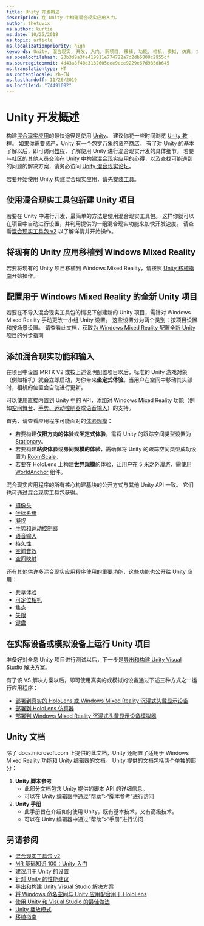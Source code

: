 ```yaml
---
title: Unity 开发概述
description: 在 Unity 中构建混合现实应用入门。
author: thetuvix
ms.author: kurtie
ms.date: 10/25/2018
ms.topic: article
ms.localizationpriority: high
keywords: Unity, 混合现实, 开发, 入门, 新项目, 移植, 功能, 相机, 模拟, 仿真, 文档
ms.openlocfilehash: 23b3d9a3fe419911e774722a7d2db6809c2955cf
ms.sourcegitcommit: 4d43a8f40e3132605cee9ece9229e67d985db645
ms.translationtype: HT
ms.contentlocale: zh-CN
ms.lasthandoff: 11/26/2019
ms.locfileid: "74491092"
---
```

# <a name="unity-development-overview"></a>Unity 开发概述

构建[混合现实应用](app-views.md)的最快途径是使用 [Unity](https://unity.com)。 建议你花一些时间浏览 [Unity 教程](https://unity3d.com/learn/tutorials)。 如果你需要资产，Unity 有一个包罗万象的[资产商店](https://www.assetstore.unity3d.com/)。 有了对 Unity 的基本了解以后，即可访问[教程](tutorials.md)，了解使用 Unity 进行混合现实开发的具体细节。 若要与社区的其他人员交流在 Unity 中构建混合现实应用的心得，以及查找可能遇到的问题的解决方案，请务必访问 [Unity 混合现实论坛](https://forum.unity3d.com/forums/hololens.102/)。

若要开始使用 Unity 构建混合现实应用，请先[安装工具](install-the-tools.md)。 

## <a name="new-unity-project-with-mixed-reality-toolkit"></a>使用混合现实工具包新建 Unity 项目 

若要在 Unity 中进行开发，最简单的方法是使用混合现实工具包。 这样你就可以在项目中自动进行设置，并利用提供的一组混合现实功能来加快开发速度。 请查看[混合现实工具包 v2](mrtk-getting-started.md) 以了解详情并开始操作。 

## <a name="porting-an-existing-unity-app-to-windows-mixed-reality"></a>将现有的 Unity 应用移植到 Windows Mixed Reality

若要将现有的 Unity 项目移植到 Windows Mixed Reality，请按照 [Unity 移植指南](porting-guides.md)开始操作。

## <a name="configuring-new-unity-project-for-windows-mixed-reality"></a>配置用于 Windows Mixed Reality 的全新 Unity 项目

若要在不导入混合现实工具包的情况下创建新的 Unity 项目，需针对 Windows Mixed Reality 手动更改一小组 Unity 设置。 这些设置分为两个类别：按项目设置和按场景设置。 请查看此文档，获取[为 Windows Mixed Reality 配置全新 Unity 项目](Configure-Unity-Project.md)的分步指南

## <a name="adding-mixed-reality-capabilities-and-inputs"></a>添加混合现实功能和输入

在项目中设置 MRTK V2 或按上述说明配置项目以后，标准的 Unity 游戏对象（例如相机）就会立即启动，为你带来**坐定式体验**。当用户在空间中移动其头部时，相机的位置会自动进行更新。

可以使用直接内置到 Unity 中的 API，添加对 Windows Mixed Reality 功能（例如[空间舞台](coordinate-systems.md#spatial-coordinate-systems)、[手势、运动控制器](gestures-and-motion-controllers-in-unity.md)或[语音输入](voice-input-in-unity.md)）的支持。 

首先，请查看应用程序可能面对的[体验规模](coordinate-systems.md)：
* 若要构建**仅限方向的体验**或**坐定式体验**，需将 Unity 的跟踪空间类型设置为 [Stationary](coordinate-systems-in-unity.md#building-an-orientation-only-or-seated-scale-experience)。
* 若要构建**站姿体验**或**房间规模的体验**，需确保将 Unity 的跟踪空间类型成功设置为 [RoomScale](coordinate-systems-in-unity.md#building-an-orientation-only-or-seated-scale-experience)。
* 若要在 HoloLens 上构建**世界规模**的体验，让用户在 5 米之外漫游，需使用 [WorldAnchor](coordinate-systems-in-unity.md#building-a-world-scale-experience) 组件。

混合现实应用程序的所有核心构建基块的公开方式与其他 Unity API 一致。 它们也可通过混合现实工具包获得。
* [摄像头](camera-in-unity.md)
* [坐标系统](coordinate-systems-in-unity.md)
* [凝视](gaze-in-unity.md)
* [手势和运动控制器](gestures-and-motion-controllers-in-unity.md)
* [语音输入](voice-input-in-unity.md)
* [持久性](persistence-in-unity.md)
* [空间音效](spatial-sound-in-unity.md)
* [空间映射](spatial-mapping-in-unity.md)

还有其他供许多混合现实应用程序使用的重要功能，这些功能也公开给 Unity 应用：
* [共享体验](shared-experiences-in-unity.md)
* [可定位相机](locatable-camera-in-unity.md)
* [焦点](focus-point-in-unity.md)
* [失跟](tracking-loss-in-unity.md)
* [键盘](keyboard-input-in-unity.md)

## <a name="running-your-unity-project-on-a-real-or-simulated-device"></a>在实际设备或模拟设备上运行 Unity 项目

准备好对全息 Unity 项目进行测试以后，下一步是[导出和构建 Unity Visual Studio 解决方案](exporting-and-building-a-unity-visual-studio-solution.md)。

有了该 VS 解决方案以后，即可使用真实的或模拟的设备通过下述三种方式之一运行应用程序：
* [部署到真实的 HoloLens 或 Windows Mixed Reality 沉浸式头戴显示设备](using-visual-studio.md)
* [部署到 HoloLens 仿真器](using-the-hololens-emulator.md)
* [部署到 Windows Mixed Reality 沉浸式头戴显示设备模拟器](using-the-windows-mixed-reality-simulator.md)

## <a name="unity-documentation"></a>Unity 文档

除了 docs.microsoft.com 上提供的此文档，Unity 还配置了适用于 Windows Mixed Reality 功能和 Unity 编辑器的文档。 Unity 提供的文档包括两个单独的部分：
1. **Unity 脚本参考**
    * 此部分文档包含 Unity 提供的脚本 API 的详细信息。
    * 可以在 Unity 编辑器中通过“帮助”>“脚本参考”进行访问 
2. **Unity 手册**
    * 此手册旨在介绍如何使用 Unity，既有基本技术，又有高级技术。
    * 可以在 Unity 编辑器中通过“帮助”>“手册”进行访问 

## <a name="see-also"></a>另请参阅
* [混合现实工具包 v2](mrtk-getting-started.md)
* [MR 基础知识 100：Unity 入门](holograms-100.md)
* [建议用于 Unity 的设置](recommended-settings-for-unity.md)
* [针对 Unity 的性能建议](performance-recommendations-for-unity.md)
* [导出和构建 Unity Visual Studio 解决方案](exporting-and-building-a-unity-visual-studio-solution.md)
* [将 Windows 命名空间与 Unity 应用配合用于 HoloLens](using-the-windows-namespace-with-unity-apps-for-hololens.md)
* [使用 Unity 和 Visual Studio 的最佳做法](best-practices-for-working-with-unity-and-visual-studio.md)
* [Unity 播放模式](unity-play-mode.md)
* [移植指南](porting-guides.md)
